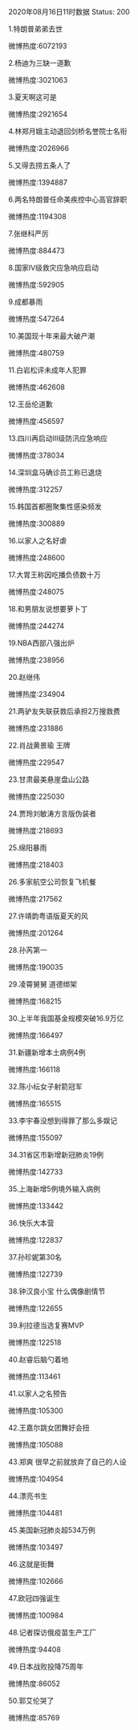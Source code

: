 2020年08月16日11时数据
Status: 200

1.特朗普弟弟去世

微博热度:6072193

2.杨迪为三缺一道歉

微博热度:3021063

3.夏天啊这可是

微博热度:2921654

4.林郑月娥主动退回剑桥名誉院士名衔

微博热度:2026966

5.又得去捞五条人了

微博热度:1394887

6.两名特朗普任命美疾控中心高官辞职

微博热度:1194308

7.张继科严厉

微博热度:884473

8.国家Ⅳ级救灾应急响应启动

微博热度:592905

9.成都暴雨

微博热度:547264

10.美国现十年来最大破产潮

微博热度:480759

11.白岩松评未成年人犯罪

微博热度:462608

12.王岳伦道歉

微博热度:456597

13.四川再启动III级防汛应急响应

微博热度:378034

14.深圳盒马确诊员工称已退烧

微博热度:312257

15.韩国首都圈聚集性感染频发

微博热度:300889

16.以家人之名好虐

微博热度:248600

17.大胃王称因吃播负债数十万

微博热度:248075

18.和男朋友说想要萝卜丁

微博热度:244274

19.NBA西部八强出炉

微博热度:238956

20.赵继伟

微博热度:234904

21.两驴友失联获救后承担2万搜救费

微博热度:231886

22.肖战黄景瑜 王牌

微博热度:229547

23.甘肃最美悬崖盘山公路

微博热度:225030

24.贾玲刘敏涛方言版伪装者

微博热度:218693

25.绵阳暴雨

微博热度:218403

26.多家航空公司恢复飞机餐

微博热度:217562

27.许靖韵粤语版夏天的风

微博热度:201264

28.孙芮第一

微博热度:190035

29.凌霄舅舅 道德绑架

微博热度:168215

30.上半年我国基金规模突破16.9万亿

微博热度:166497

31.新疆新增本土病例4例

微博热度:166118

32.陈小纭女子射箭冠军

微博热度:165515

33.李宇春没想到得罪了那么多娱记

微博热度:155097

34.31省区市新增新冠肺炎19例

微博热度:142733

35.上海新增5例境外输入病例

微博热度:133442

36.快乐大本营

微博热度:122837

37.孙珍妮第30名

微博热度:122739

38.钟汉良小宝 什么偶像剧情节

微博热度:122655

39.利拉德当选复赛MVP

微博热度:122518

40.赵睿后脑勺着地

微博热度:113461

41.以家人之名预告

微博热度:105300

42.王嘉尔跳女团舞好会扭

微博热度:105088

43.郑爽 很早之前就放弃了自己的人设

微博热度:104954

44.漂亮书生

微博热度:104481

45.美国新冠肺炎超534万例

微博热度:103497

46.这就是街舞

微博热度:102666

47.欧冠四强诞生

微博热度:100984

48.记者探访俄疫苗生产工厂

微博热度:94408

49.日本战败投降75周年

微博热度:86052

50.郭艾伦哭了

微博热度:85769

